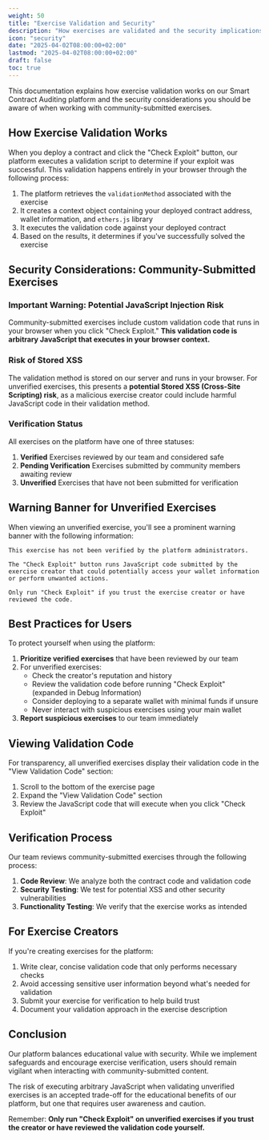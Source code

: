 ```yaml
---
weight: 50
title: "Exercise Validation and Security"
description: "How exercises are validated and the security implications"
icon: "security"
date: "2025-04-02T08:00:00+02:00"
lastmod: "2025-04-02T08:00:00+02:00"
draft: false
toc: true
---
```


This documentation explains how exercise validation works on our Smart Contract Auditing platform and the security considerations you should be aware of when working with community-submitted exercises.

## How Exercise Validation Works

When you deploy a contract and click the "Check Exploit" button, our platform executes a validation script to determine if your exploit was successful. This validation happens entirely in your browser through the following process:

1. The platform retrieves the `validationMethod` associated with the exercise
2. It creates a context object containing your deployed contract address, wallet information, and `ethers.js` library
3. It executes the validation code against your deployed contract
4. Based on the results, it determines if you've successfully solved the exercise

## Security Considerations: Community-Submitted Exercises

### Important Warning: Potential JavaScript Injection Risk

Community-submitted exercises include custom validation code that runs in your browser when you click "Check Exploit." **This validation code is arbitrary JavaScript that executes in your browser context.**

### Risk of Stored XSS

The validation method is stored on our server and runs in your browser. For unverified exercises, this presents a **potential Stored XSS (Cross-Site Scripting) risk**, as a malicious exercise creator could include harmful JavaScript code in their validation method.

### Verification Status

All exercises on the platform have one of three statuses:

1. **Verified** Exercises reviewed by our team and considered safe
2. **Pending Verification** Exercises submitted by community members awaiting review
3. **Unverified** Exercises that have not been submitted for verification

## Warning Banner for Unverified Exercises

When viewing an unverified exercise, you'll see a prominent warning banner with the following information:

```
This exercise has not been verified by the platform administrators.

The "Check Exploit" button runs JavaScript code submitted by the exercise creator that could potentially access your wallet information or perform unwanted actions.

Only run "Check Exploit" if you trust the exercise creator or have reviewed the code.
```

## Best Practices for Users

To protect yourself when using the platform:

1. **Prioritize verified exercises** that have been reviewed by our team
2. For unverified exercises:
   - Check the creator's reputation and history
   - Review the validation code before running "Check Exploit" (expanded in Debug Information)
   - Consider deploying to a separate wallet with minimal funds if unsure
   - Never interact with suspicious exercises using your main wallet
3. **Report suspicious exercises** to our team immediately

## Viewing Validation Code

For transparency, all unverified exercises display their validation code in the "View Validation Code" section:

1. Scroll to the bottom of the exercise page
2. Expand the "View Validation Code" section
3. Review the JavaScript code that will execute when you click "Check Exploit"

## Verification Process

Our team reviews community-submitted exercises through the following process:

1. **Code Review**: We analyze both the contract code and validation code
2. **Security Testing**: We test for potential XSS and other security vulnerabilities
3. **Functionality Testing**: We verify that the exercise works as intended

## For Exercise Creators

If you're creating exercises for the platform:

1. Write clear, concise validation code that only performs necessary checks
2. Avoid accessing sensitive user information beyond what's needed for validation
3. Submit your exercise for verification to help build trust
4. Document your validation approach in the exercise description

## Conclusion

Our platform balances educational value with security. While we implement safeguards and encourage exercise verification, users should remain vigilant when interacting with community-submitted content.

The risk of executing arbitrary JavaScript when validating unverified exercises is an accepted trade-off for the educational benefits of our platform, but one that requires user awareness and caution.

Remember: **Only run "Check Exploit" on unverified exercises if you trust the creator or have reviewed the validation code yourself.**
